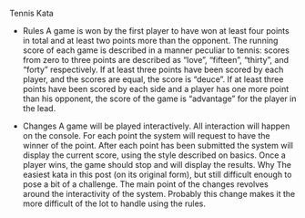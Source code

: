 Tennis Kata

- Rules
A game is won by the first player to have won at least four points in total and at least two points more than the opponent.
The running score of each game is described in a manner peculiar to tennis: scores from zero to three points are described as “love”, “fifteen”, “thirty”, and “forty” respectively.
If at least three points have been scored by each player, and the scores are equal, the score is “deuce”.
If at least three points have been scored by each side and a player has one more point than his opponent, the score of the game is “advantage” for the player in the lead.

- Changes
A game will be played interactively.
All interaction will happen on the console.
For each point the system will request to have the winner of the point.
After each point has been submitted the system will display the current score, using the style described on basics.
Once a player wins, the game should stop and will display the results.
Why
The easiest kata in this post (on its original form), but still difficult enough to pose a bit of a challenge. The main point of the changes revolves around the interactivity of the system. Probably this change makes it the more difficult of the lot to handle using the rules.
